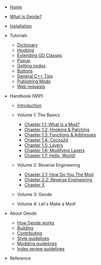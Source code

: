 
 * [Home](/)
 * [What is Geode?](/docs/info/whatisgeode.md)
 * [Installation](/docs/info/installation.md)

 * Tutorials
 
   * [Dictionary](/docs/tutorials/dictionary.md)
   * [Hooking](/docs/tutorials/modify.md)
   * [Extending GD Classes](/docs/tutorials/fields.md)
   * [Popup](/docs/tutorials/popup.md)
   * [Getting nodes](/docs/tutorials/nodetree.md)
   * [Buttons](/docs/tutorials/buttons.md)
   * [General C++ Tips](/docs/tutorials/cpp.md)
   * [Publishing Mods](/docs/tutorials/publishing.md)
   * [Web requests](/docs/tutorials/fetch.md)

 * Handbook (WIP)

   * [Introduction](/docs/handbook/chap0.md)

   * Volume 1: The Basics
     * [Chapter 1.1: What is a Mod?](/docs/handbook/chap1_1.md)
     * [Chapter 1.2: Hooking & Patching](/docs/handbook/chap1_2.md)
     * [Chapter 1.3: Functions & Addresses](/docs/handbook/chap1_3.md)
     * [Chapter 1.4: Cocos2d](/docs/handbook/chap1_4.md)
     * [Chapter 1.5: Layers](/docs/handbook/chap1_5.md)
     * [Chapter 1.6: Modifying Layers](/docs/handbook/chap1_6.md)
     * [Chapter 1.7: Hello, World!](/docs/handbook/chap1_7.md)
     
   * Volume 2: Reverse Engineering
     * [Chapter 2.1: How Do You The Mod](/docs/handbook/chap2_1.md)
     * [Chapter 2.2: Reverse Engineering](/docs/handbook/chap2_2.md)
     * [Chapter X](/docs/handbook/chapasm.md)

   * Volume 3: Geode

   * Volume 4: Let's Make a Mod!

 * About Geode

   * [How Geode works](/docs/source/howitworks.md)
   * [Building](/docs/source/building.md)
   * [Contributing](/docs/source/contributing.md)
   * [Style guidelines](/docs/source/styling.md)
   * [Modding guidelines](/docs/source/guidelines.md)
   * [Index review guidelines](/docs/info/indexrules.md)

 * Reference
